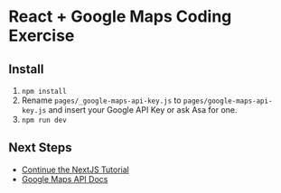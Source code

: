 # React + Google Maps Coding Exercise

## Install

1. `npm install`
2. Rename `pages/_google-maps-api-key.js` to `pages/google-maps-api-key.js` and insert your Google API Key or ask Asa for one.
3. `npm run dev`

## Next Steps

* [Continue the NextJS Tutorial](https://nextjs.org/learn/basics/create-nextjs-app/welcome-to-nextjs)
* [Google Maps API Docs](https://developers.google.com/maps/documentation/javascript)
